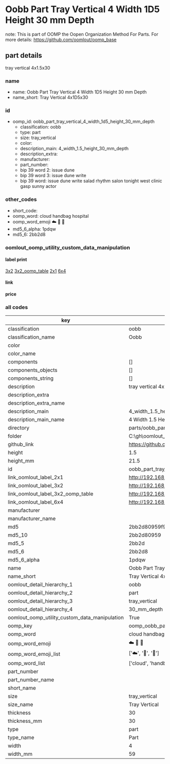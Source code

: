 # Oobb Part Tray Vertical 4 Width 1D5 Height 30 mm Depth  

note: This is part of OOMP the Oopen Organization Method For Parts. For more details: https://github.com/oomlout/oomp_base

##  part details
  



tray vertical 4x1.5x30



### name
* name: Oobb Part Tray Vertical 4 Width 1D5 Height 30 mm Depth
* name_short: Tray Vertical 4x1D5x30 
### id
* oomp_id: oobb_part_tray_vertical_4_width_1d5_height_30_mm_depth
  * classification: oobb
  * type: part
  * size: tray_vertical
  * color: 
  * description_main: 4_width_1.5_height_30_mm_depth
  * description_extra: 
  * manufacturer: 
  * part_number: 
  * bip 39 word 2: issue dune
  * bip 39 word 3: issue dune write
  * bip 39 word: issue dune write salad rhythm salon tonight west clinic gasp sunny actor

### other_codes
* short_code: 
* oomp_word: cloud handbag hospital
* oomp_word_emoji :cloud: :handbag: :hospital:
* md5_6_alpha: 1pdqw
* md5_6: 2bb2d8






### oomlout_oomp_utility_custom_data_manipulation
#### label print
[3x2](http://192.168.1.245:1112/?label=oomp%201pdqw)
[3x2_oomp_table](http://192.168.1.108:1112/?label=oomp%201pdqw)
[2x1](http://192.168.1.242:1112/?label=oomp%201pdqw)
[6x4](http://192.168.1.55:1112/?label=oomp%201pdqw)    

#### link

                              

#### price







### all codes 
| key | value |  
| --- | --- |  
| classification | oobb |  
| classification_name | Oobb |  
| color |  |  
| color_name |  |  
| components | [] |  
| components_objects | [] |  
| components_string | [] |  
| description | tray vertical 4x1.5x30 |  
| description_extra |  |  
| description_extra_name |  |  
| description_main | 4_width_1.5_height_30_mm_depth |  
| description_main_name | 4 Width 1.5 Height 30 mm Depth |  
| directory | parts/oobb_part_tray_vertical_4_width_1d5_height_30_mm_depth |  
| folder | C:\gh\oomlout_oobb_version_4_generated_parts\parts\oobb_part_tray_vertical_4_width_1d5_height_30_mm_depth |  
| github_link | https://github.com/oomlout/oomlout_oomp_part_src/tree/main/parts/oobb_part_tray_vertical_4_width_1d5_height_30_mm_depth |  
| height | 1.5 |  
| height_mm | 21.5 |  
| id | oobb_part_tray_vertical_4_width_1d5_height_30_mm_depth |  
| link_oomlout_label_2x1 | http://192.168.1.242:1112/?label=oomp%201pdqw |  
| link_oomlout_label_3x2 | http://192.168.1.245:1112/?label=oomp%201pdqw |  
| link_oomlout_label_3x2_oomp_table | http://192.168.1.108:1112/?label=oomp%201pdqw |  
| link_oomlout_label_6x4 | http://192.168.1.55:1112/?label=oomp%201pdqw |  
| manufacturer |  |  
| manufacturer_name |  |  
| md5 | 2bb2d80959f97c92fa5c6be5fd1103b5 |  
| md5_10 | 2bb2d80959 |  
| md5_5 | 2bb2d |  
| md5_6 | 2bb2d8 |  
| md5_6_alpha | 1pdqw |  
| name | Oobb Part Tray Vertical 4 Width 1D5 Height 30 mm Depth |  
| name_short | Tray Vertical 4x1D5x30  |  
| oomlout_detail_hierarchy_1 | oobb |  
| oomlout_detail_hierarchy_2 | part |  
| oomlout_detail_hierarchy_3 | tray_vertical |  
| oomlout_detail_hierarchy_4 | 30_mm_depth |  
| oomlout_oomp_utility_custom_data_manipulation | True |  
| oomp_key | oomp_oobb_part_tray_vertical_4_width_1d5_height_30_mm_depth |  
| oomp_word | cloud handbag hospital |  
| oomp_word_emoji | :cloud: :handbag: :hospital: |  
| oomp_word_emoji_list | [':cloud:', ':handbag:', ':hospital:'] |  
| oomp_word_list | ['cloud', 'handbag', 'hospital'] |  
| part_number |  |  
| part_number_name |  |  
| short_name |  |  
| size | tray_vertical |  
| size_name | Tray Vertical |  
| thickness | 30 |  
| thickness_mm | 30 |  
| type | part |  
| type_name | Part |  
| width | 4 |  
| width_mm | 59 |  

